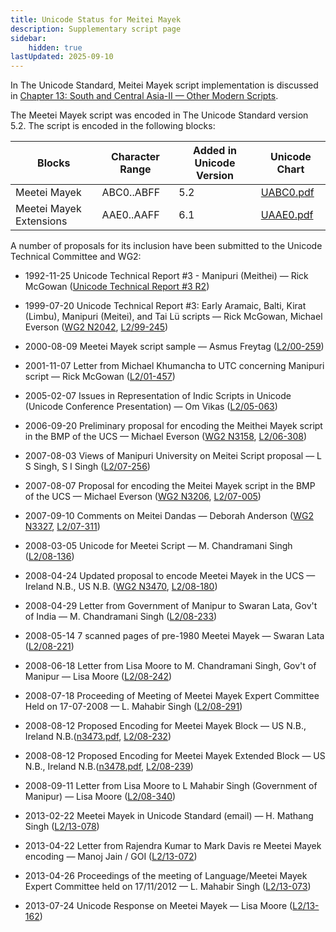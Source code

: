 ```yaml
---
title: Unicode Status for Meitei Mayek
description: Supplementary script page
sidebar:
    hidden: true
lastUpdated: 2025-09-10
---
```


In The Unicode Standard, Meitei Mayek script implementation is discussed in [Chapter 13: South and Central Asia-II — Other Modern Scripts](https://www.unicode.org/versions/latest/core-spec/chapter-13/#G27615).

[comment]: # (end of intro)

[comment]: # (start of blocks)

The Meetei Mayek script was encoded in The Unicode Standard version 5.2. The script is encoded in the following blocks:

| Blocks | Character Range | Added in Unicode Version | Unicode Chart |
| ------ | --------------- | ------------------------ | ------------- |
| Meetei Mayek | ABC0..ABFF | 5.2 | [UABC0.pdf](http://www.unicode.org/charts/PDF/UABC0.pdf) |
| Meetei Mayek Extensions | AAE0..AAFF | 6.1 | [UAAE0.pdf](http://www.unicode.org/charts/PDF/UAAE0.pdf) |

[comment]: # (end of blocks)

[comment]: # (start of chars)



[comment]: # (end of chars)

[comment]: # (start of rest)

A number of proposals for its inclusion have been submitted to the Unicode Technical Committee and WG2:

- 1992-11-25 Unicode Technical Report #3 - Manipuri (Meithei) — Rick McGowan ([Unicode Technical Report #3 R2](http://www.unicode.org/reports/tr3-2/))

- 1999-07-20 Unicode Technical Report #3: Early Aramaic, Balti, Kirat (Limbu), Manipuri (Meitei), and Tai Lü scripts — Rick McGowan, Michael Everson ([WG2 N2042](https://www.unicode.org/wg2/docs/n2042.pdf), [L2/99-245](http://www.unicode.org/L2/L1999/n2042.pdf))

- 2000-08-09 Meetei Mayek script sample — Asmus Freytag ([L2/00-259](http://www.unicode.org/cgi-bin/GetMatchingDocs.pl?L2/00-259))

- 2001-11-07 Letter from Michael Khumancha to UTC concerning Manipuri script — Rick McGowan ([L2/01-457](http://www.unicode.org/cgi-bin/GetMatchingDocs.pl?L2/01-457))

- 2005-02-07 Issues in Representation of Indic Scripts in Unicode (Unicode Conference Presentation) — Om Vikas ([L2/05-063](http://www.unicode.org/cgi-bin/GetMatchingDocs.pl?L2/05-063))

- 2006-09-20 Preliminary proposal for encoding the Meithei Mayek script in the BMP of the UCS     — Michael Everson ([WG2 N3158](https://www.unicode.org/wg2/docs/n3158.pdf), [L2/06-308](http://www.unicode.org/cgi-bin/GetMatchingDocs.pl?L2/06-308))

- 2007-08-03 Views of Manipuri University on Meitei Script proposal — L S Singh, S I Singh ([L2/07-256](http://www.unicode.org/cgi-bin/GetMatchingDocs.pl?L2/07-256))

- 2007-08-07 Proposal for encoding the Meitei Mayek script in the BMP of the UCS — Michael Everson ([WG2 N3206](https://www.unicode.org/wg2/docs/n3206.pdf), [L2/07-005](http://www.unicode.org/cgi-bin/GetMatchingDocs.pl?L2/07-005))

- 2007-09-10 Comments on Meitei Dandas — Deborah Anderson        ([WG2 N3327](https://www.unicode.org/wg2/docs/n3327.pdf), [L2/07-311](http://www.unicode.org/cgi-bin/GetMatchingDocs.pl?L2/07-311))

- 2008-03-05 Unicode for Meetei Script — M. Chandramani Singh ([L2/08-136](http://www.unicode.org/cgi-bin/GetMatchingDocs.pl?L2/08-136))

- 2008-04-24 Updated proposal to encode Meetei Mayek in the UCS — Ireland N.B., US N.B. ([WG2 N3470](https://www.unicode.org/wg2/docs/n3470.pdf), [L2/08-180](http://www.unicode.org/cgi-bin/GetMatchingDocs.pl?L2/08-180))

- 2008-04-29 Letter from Government of Manipur to Swaran Lata, Gov't of India — M. Chandramani Singh ([L2/08-233](http://www.unicode.org/cgi-bin/GetMatchingDocs.pl?L2/08-233))

- 2008-05-14 7 scanned pages of pre-1980 Meetei Mayek — Swaran Lata ([L2/08-221](http://www.unicode.org/cgi-bin/GetMatchingDocs.pl?L2/08-221))

- 2008-06-18 Letter from Lisa Moore to M. Chandramani Singh, Gov't of Manipur — Lisa Moore ([L2/08-242](http://www.unicode.org/cgi-bin/GetMatchingDocs.pl?L2/08-242))

- 2008-07-18 Proceeding of Meeting of Meetei Mayek Expert Committee Held on 17-07-2008 — L. Mahabir Singh ([L2/08-291](http://www.unicode.org/cgi-bin/GetMatchingDocs.pl?L2/08-291))

- 2008-08-12 Proposed Encoding for Meetei Mayek Block — US N.B., Ireland N.B.([n3473.pdf](https://www.unicode.org/wg2/docs/n3473.pdf), [L2/08-232](http://www.unicode.org/cgi-bin/GetMatchingDocs.pl?L2/08-232))

- 2008-08-12 Proposed Encoding for Meetei Mayek Extended Block — US N.B., Ireland N.B.([n3478.pdf](https://www.unicode.org/wg2/docs/n3478.pdf), [L2/08-239](http://www.unicode.org/cgi-bin/GetMatchingDocs.pl?L2/08-239))

- 2008-09-11 Letter from Lisa Moore to L Mahabir Singh (Government of Manipur) — Lisa Moore ([L2/08-340](http://www.unicode.org/cgi-bin/GetMatchingDocs.pl?L2/08-340))

- 2013-02-22 Meetei Mayek in Unicode Standard (email) — H. Mathang Singh ([L2/13-078](http://www.unicode.org/cgi-bin/GetMatchingDocs.pl?L2/13-078))

- 2013-04-22 Letter from Rajendra Kumar to Mark Davis re Meetei Mayek encoding — Manoj Jain / GOI ([L2/13-072](http://www.unicode.org/cgi-bin/GetMatchingDocs.pl?L2/13-072))

- 2013-04-26 Proceedings of the meeting of Language/Meetei Mayek Expert Committee held on 17/11/2012 — L. Mahabir Singh ([L2/13-073](http://www.unicode.org/cgi-bin/GetMatchingDocs.pl?L2/13-073))

- 2013-07-24 Unicode Response on Meetei Mayek — Lisa Moore ([L2/13-162](http://www.unicode.org/cgi-bin/GetMatchingDocs.pl?L2/13-162))
